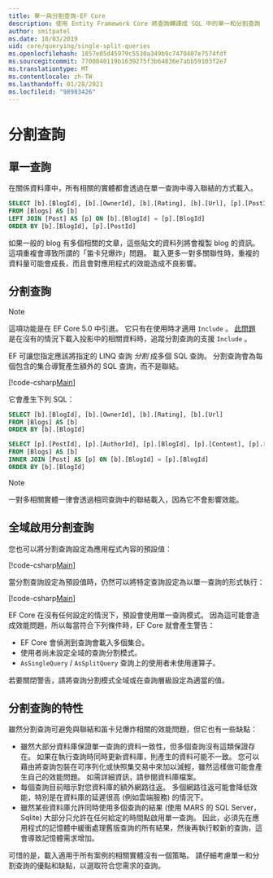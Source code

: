 ```yaml
---
title: 單一與分割查詢-EF Core
description: 使用 Entity Framework Core 將查詢轉譯成 SQL 中的單一和分割查詢
author: smitpatel
ms.date: 10/03/2019
uid: core/querying/single-split-queries
ms.openlocfilehash: 1857e05d45979c5530a349b9c7470407e7574fdf
ms.sourcegitcommit: 7700840119b1639275f3b64836e7abb59103f2e7
ms.translationtype: MT
ms.contentlocale: zh-TW
ms.lasthandoff: 01/28/2021
ms.locfileid: "98983426"
---
```

# <a name="split-queries"></a>分割查詢

## <a name="single-queries"></a>單一查詢

在關係資料庫中，所有相關的實體都會透過在單一查詢中導入聯結的方式載入。

```sql
SELECT [b].[BlogId], [b].[OwnerId], [b].[Rating], [b].[Url], [p].[PostId], [p].[AuthorId], [p].[BlogId], [p].[Content], [p].[Rating], [p].[Title]
FROM [Blogs] AS [b]
LEFT JOIN [Post] AS [p] ON [b].[BlogId] = [p].[BlogId]
ORDER BY [b].[BlogId], [p].[PostId]
```

如果一般的 blog 有多個相關的文章，這些貼文的資料列將會複製 blog 的資訊。 這項重複會導致所謂的「笛卡兒爆炸」問題。 載入更多一對多關聯性時，重複的資料量可能會成長，而且會對應用程式的效能造成不良影響。

## <a name="split-queries"></a>分割查詢

> [!NOTE]
> 這項功能是在 EF Core 5.0 中引進。 它只有在使用時才適用 `Include` 。 [此問題](https://github.com/dotnet/efcore/issues/21234) 是在沒有的情況下載入投影中的相關資料時，追蹤分割查詢的支援 `Include` 。

EF 可讓您指定應該將指定的 LINQ 查詢 *分割* 成多個 SQL 查詢。 分割查詢會為每個包含的集合導覽產生額外的 SQL 查詢，而不是聯結。

[!code-csharp[Main](../../../samples/core/Querying/RelatedData/Program.cs?name=AsSplitQuery&highlight=5)]

它會產生下列 SQL：

```sql
SELECT [b].[BlogId], [b].[OwnerId], [b].[Rating], [b].[Url]
FROM [Blogs] AS [b]
ORDER BY [b].[BlogId]

SELECT [p].[PostId], [p].[AuthorId], [p].[BlogId], [p].[Content], [p].[Rating], [p].[Title], [b].[BlogId]
FROM [Blogs] AS [b]
INNER JOIN [Post] AS [p] ON [b].[BlogId] = [p].[BlogId]
ORDER BY [b].[BlogId]
```

> [!NOTE]
> 一對多相關實體一律會透過相同查詢中的聯結載入，因為它不會影響效能。

## <a name="enabling-split-queries-globally"></a>全域啟用分割查詢

您也可以將分割查詢設定為應用程式內容的預設值：

[!code-csharp[Main](../../../samples/core/Querying/RelatedData/SplitQueriesBloggingContext.cs?name=QuerySplittingBehaviorSplitQuery&highlight=6)]

當分割查詢設定為預設值時，仍然可以將特定查詢設定為以單一查詢的形式執行：

[!code-csharp[Main](../../../samples/core/Querying/RelatedData/Program.cs?name=AsSingleQuery&highlight=5)]

EF Core 在沒有任何設定的情況下，預設會使用單一查詢模式。 因為這可能會造成效能問題，所以每當符合下列條件時，EF Core 就會產生警告：

- EF Core 會偵測到查詢會載入多個集合。
- 使用者尚未設定全域的查詢分割模式。
- `AsSingleQuery` / `AsSplitQuery` 查詢上的使用者未使用運算子。

若要關閉警告，請將查詢分割模式全域或在查詢層級設定為適當的值。

## <a name="characteristics-of-split-queries"></a>分割查詢的特性

雖然分割查詢可避免與聯結和笛卡兒爆炸相關的效能問題，但它也有一些缺點：

- 雖然大部分資料庫保證單一查詢的資料一致性，但多個查詢沒有這類保證存在。 如果在執行查詢時同時更新資料庫，則產生的資料可能不一致。 您可以藉由將查詢包裝在可序列化或快照集交易中來加以減輕，雖然這樣做可能會產生自己的效能問題。 如需詳細資訊，請參閱資料庫檔案。
- 每個查詢目前暗示對您資料庫的額外網路往返。 多個網路往返可能會降低效能，特別是在資料庫的延遲很高 (例如雲端服務) 的情況下。
- 雖然某些資料庫允許同時使用多個查詢的結果 (使用 MARS 的 SQL Server，Sqlite) 大部分只允許在任何給定的時間點啟用單一查詢。 因此，必須先在應用程式的記憶體中緩衝處理舊版查詢的所有結果，然後再執行較新的查詢，這會導致記憶體需求增加。

可惜的是，載入適用于所有案例的相關實體沒有一個策略。 請仔細考慮單一和分割查詢的優點和缺點，以選取符合您需求的查詢。
